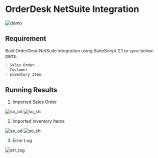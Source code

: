 # OrderDesk NetSuite Integration

![demo](/port-orderdesk-integration/images/port_screen_od_1.jpg)

## Requirement

Built OrderDesk NetSuite integration using SuiteScript 2.1 to sync below parts.
   ```bash
   - Sales Order
   - Customer
   - Inventory Item
   ```

## Running Results

1. Imported Sales Order

![so_od](/port-orderdesk-integration/images/od_so_od.jpg)
![so_sh](/port-orderdesk-integration/images/od_so_shopify.jpg)

2. Imported Inventory Items

![so_od](/port-orderdesk-integration/images/od_item_od.jpg)
![so_sh](/port-orderdesk-integration/images/od_item_shopify.jpg)

3. Error Log

![err_log](/port-orderdesk-integration/images/od_error_log.jpg)
